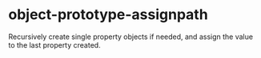 object-prototype-assignpath
===========================

Recursively create single property objects if needed, and assign the value to the last property created.
